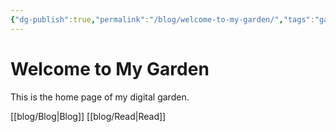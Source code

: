 ```yaml
---
{"dg-publish":true,"permalink":"/blog/welcome-to-my-garden/","tags":"gardenEntry"}
---
```



# Welcome to My Garden
This is the home page of my digital garden.

[[blog/Blog|Blog]]
[[blog/Read|Read]]
